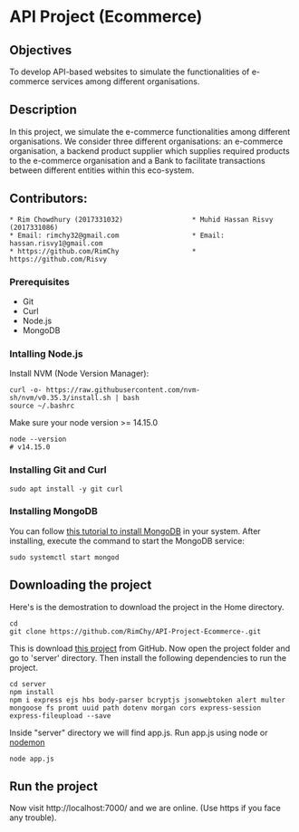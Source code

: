 # API Project (Ecommerce)

## Objectives
To develop API-based websites to simulate the functionalities of e-commerce
services among different organisations.
## Description
In this project, we simulate the e-commerce functionalities among different
organisations. We consider three different organisations: an e-commerce
organisation, a backend product supplier which supplies required products
to the e-commerce organisation and a Bank to facilitate transactions between different
entities within this eco-system.

## Contributors: 

    * Rim Chowdhury (2017331032)                 * Muhid Hassan Risvy (2017331086)
    * Email: rimchy32@gmail.com                  * Email: hassan.risvy1@gmail.com
    * https://github.com/RimChy                  * https://github.com/Risvy  

### Prerequisites
* Git
* Curl
* Node.js 
* MongoDB

### Intalling Node.js

Install NVM (Node Version Manager):
```
curl -o- https://raw.githubusercontent.com/nvm-sh/nvm/v0.35.3/install.sh | bash
source ~/.bashrc
```
Make sure your node version >= 14.15.0
```
node --version
# v14.15.0
```

### Installing Git and Curl 
```
sudo apt install -y git curl
```

### Installing MongoDB
You can follow <a href="https://www.cherryservers.com/blog/how-to-install-and-start-using-mongodb-on-ubuntu-20-04">this tutorial to install MongoDB</a> in your system. After installing, execute the command to start the MongoDB service:
```
sudo systemctl start mongod
```

## Downloading the project

Here's is the demostration to download the project in the Home directory. 
```
cd
git clone https://github.com/RimChy/API-Project-Ecommerce-.git 
```
This is download <a href="https://github.com/RimChy/API-Project-Ecommerce-">this project</a> from GitHub. Now open the project folder and go to 'server' directory. Then install the following dependencies to run the project.
```
cd server
npm install
npm i express ejs hbs body-parser bcryptjs jsonwebtoken alert multer mongoose fs promt uuid path dotenv morgan cors express-session express-fileupload --save
```
Inside "server" directory we will find app.js. Run app.js using node or <a href="https://www.npmjs.com/package/nodemon">nodemon</a>
```
node app.js
```
## Run the project
Now visit http://localhost:7000/ and we are online. (Use https if you face any trouble).




